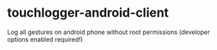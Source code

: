 # touchlogger-android-client
Log all gestures on android phone without root permissions (developer options enabled required!)
